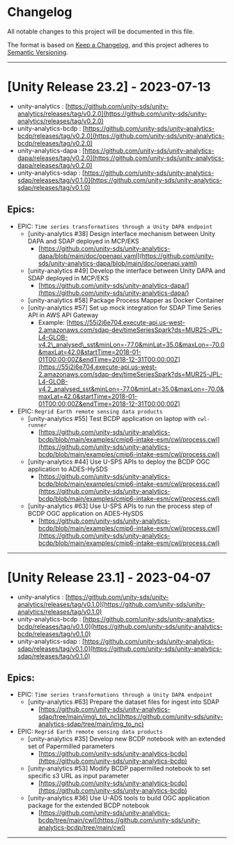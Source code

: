 # Changelog

All notable changes to this project will be documented in this file.

The format is based on [Keep a Changelog](https://keepachangelog.com/en/1.0.0/),
and this project adheres to [Semantic Versioning](https://semver.org/spec/v2.0.0.html).

--------

# [Unity Release 23.2] - 2023-07-13

- unity-analytics : [https://github.com/unity-sds/unity-analytics/releases/tag/v0.2.0](https://github.com/unity-sds/unity-analytics/releases/tag/v0.2.0)
- unity-analytics-bcdp : [https://github.com/unity-sds/unity-analytics-bcdp/releases/tag/v0.2.0](https://github.com/unity-sds/unity-analytics-bcdp/releases/tag/v0.2.0)
- unity-analytics-dapa : [https://github.com/unity-sds/unity-analytics-dapa/releases/tag/v0.2.0](https://github.com/unity-sds/unity-analytics-dapa/releases/tag/v0.2.0)
- unity-analytics-sdap : [https://github.com/unity-sds/unity-analytics-sdap/releases/tag/v0.1.0](https://github.com/unity-sds/unity-analytics-sdap/releases/tag/v0.1.0)


## Epics:
- EPIC: `Time series transformations through a Unity DAPA endpoint`
    - [unity-analytics #38] Design interface mechanism between Unity DAPA and SDAP deployed in MCP/EKS
        - [https://github.com/unity-sds/unity-analytics-dapa/blob/main/doc/openapi.yaml](https://github.com/unity-sds/unity-analytics-dapa/blob/main/doc/openapi.yaml)
    - [unity-analytics #49] Develop the interface between Unity DAPA and SDAP deployed in MCP/EKS
        - [https://github.com/unity-sds/unity-analytics-dapa/](https://github.com/unity-sds/unity-analytics-dapa/)
    - [unity-analytics #58] Package Process Mapper as Docker Container
    - [unity-analytics #57] Set up mock integration for SDAP Time Series API in AWS API Gateway
        - Example: [https://55j2i6e704.execute-api.us-west-2.amazonaws.com/sdap-dev/timeSeriesSpark?ds=MUR25-JPL-L4-GLOB-v4.2\_analysed\_sst&minLon=-77.0&minLat=35.0&maxLon=-70.0&maxLat=42.0&startTime=2018-01-01T00:00:00Z&endTime=2018-12-31T00:00:00Z](https://55j2i6e704.execute-api.us-west-2.amazonaws.com/sdap-dev/timeSeriesSpark?ds=MUR25-JPL-L4-GLOB-v4.2_analysed_sst&minLon=-77.0&minLat=35.0&maxLon=-70.0&maxLat=42.0&startTime=2018-01-01T00:00:00Z&endTime=2018-12-31T00:00:00Z)
- EPIC: `Regrid Earth remote sensing data products`
    - [unity-analytics #55] Test BCDP application on laptop with `cwl-runner`
        - [https://github.com/unity-sds/unity-analytics-bcdp/blob/main/examples/cmip6-intake-esm/cwl/process.cwl](https://github.com/unity-sds/unity-analytics-bcdp/blob/main/examples/cmip6-intake-esm/cwl/process.cwl)
    - [unity-analytics #44] Use U-SPS APIs to deploy the BCDP OGC application to ADES-HySDS
        - [https://github.com/unity-sds/unity-analytics-bcdp/blob/main/examples/cmip6-intake-esm/cwl/process.cwl](https://github.com/unity-sds/unity-analytics-bcdp/blob/main/examples/cmip6-intake-esm/cwl/process.cwl)
    - [unity-analytics #63] Use U-SPS APIs to run the process step of BCDP OGC application on ADES-HySDS
        - [https://github.com/unity-sds/unity-analytics-bcdp/blob/main/examples/cmip6-intake-esm/cwl/process.cwl](https://github.com/unity-sds/unity-analytics-bcdp/blob/main/examples/cmip6-intake-esm/cwl/process.cwl)

--------

# [Unity Release 23.1] - 2023-04-07

- unity-analytics : [https://github.com/unity-sds/unity-analytics/releases/tag/v0.1.0](https://github.com/unity-sds/unity-analytics/releases/tag/v0.1.0)
- unity-analytics-bcdp : [https://github.com/unity-sds/unity-analytics-bcdp/releases/tag/v0.1.0](https://github.com/unity-sds/unity-analytics-bcdp/releases/tag/v0.1.0)
- unity-analytics-sdap : [https://github.com/unity-sds/unity-analytics-sdap/releases/tag/v0.1.0](https://github.com/unity-sds/unity-analytics-sdap/releases/tag/v0.1.0)


## Epics:
- EPIC: `Time series transformations through a Unity DAPA endpoint`
    - [unity-analytics #63] Prepare the dataset files for ingest into SDAP
        - [https://github.com/unity-sds/unity-analytics-sdap/tree/main/img\_to\_nc](https://github.com/unity-sds/unity-analytics-sdap/tree/main/img_to_nc)
- EPIC: `Regrid Earth remote sensing data products`
    - [unity-analytics #35] Develop new BCDP notebook with an extended set of Papermilled parameters
        - [https://github.com/unity-sds/unity-analytics-bcdp](https://github.com/unity-sds/unity-analytics-bcdp)
    - [unity-analytics #53] Modify BCDP papermilled notebook to set specific s3 URL as input parameter
        - [https://github.com/unity-sds/unity-analytics-bcdp](https://github.com/unity-sds/unity-analytics-bcdp)
    - [unity-analytics #36] Use U-ADS tools to build OGC application package for the extended BCDP notebook
        - [https://github.com/unity-sds/unity-analytics-bcdp/tree/main/cwl](https://github.com/unity-sds/unity-analytics-bcdp/tree/main/cwl)

--------
